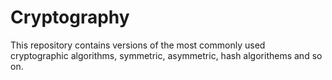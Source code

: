# Cryptography

This repository contains versions of the most commonly used cryptographic algorithms, symmetric, asymmetric, hash algorithems and so on.
